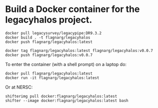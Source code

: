 Build a Docker container for the legacyhalos project.
=====================================================

```
docker pull legacysurvey/legacypipe:DR9.3.2
docker build . -t flagnarg/legacyhalos
docker push flagnarg/legacyhalos:latest

docker tag flagnarg/legacyhalos:latest flagnarg/legacyhalos:v0.0.7
docker push flagnarg/legacyhalos:v0.0.7
```

To enter the container (with a shell prompt) on a laptop do:
```
docker pull flagnarg/legacyhalos:latest
docker run -it flagnarg/legacyhalos:latest
```

Or at NERSC:
```
shifterimg pull docker:flagnarg/legacyhalos:latest
shifter --image docker:flagnarg/legacyhalos:latest bash
```
